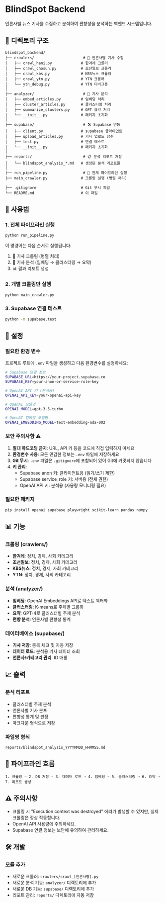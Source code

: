# BlindSpot Backend

언론사별 뉴스 기사를 수집하고 분석하여 편향성을 분석하는 백엔드 시스템입니다.

## 📂 디렉토리 구조

```
blindspot_backend/
├── crawlers/                      # 📰 언론사별 기사 수집
│   ├── crawl_hani.py             # 한겨레 크롤러
│   ├── crawl_chosun.py           # 조선일보 크롤러
│   ├── crawl_kbs.py              # KBS뉴스 크롤러
│   ├── crawl_ytn.py              # YTN 크롤러
│   └── ytn_debug.py              # YTN 디버그용
│
├── analyzer/                      # 🧠 기사 분석
│   ├── embed_articles.py         # 임베딩 처리
│   ├── cluster_articles.py       # 클러스터링 처리
│   ├── summarize_clusters.py     # GPT 요약 처리
│   └── __init__.py               # 패키지 초기화
│
├── supabase/                      # 🛠️ Supabase 연동
│   ├── client.py                 # supabase 클라이언트
│   ├── upload_articles.py        # 기사 업로드 함수
│   ├── test.py                   # 연결 테스트
│   └── __init__.py               # 패키지 초기화
│
├── reports/                       # 📋 분석 리포트 저장
│   └── blindspot_analysis_*.md   # 생성된 분석 리포트들
│
├── run_pipeline.py                # 🔁 전체 파이프라인 실행
├── main_crawler.py               # 크롤링 실행 (병렬 처리)

├── .gitignore                    # Git 무시 파일
└── README.md                     # 이 파일
```

## 🚀 사용법

### 1. 전체 파이프라인 실행

```bash
python run_pipeline.py
```

이 명령어는 다음 순서로 실행됩니다:
1. 📰 기사 크롤링 (병렬 처리)
2. 🧠 기사 분석 (임베딩 → 클러스터링 → 요약)
3. 📊 결과 리포트 생성

### 2. 개별 크롤링만 실행

```bash
python main_crawler.py
```

### 3. Supabase 연결 테스트

```bash
python -m supabase.test
```

## 🔧 설정

### 필요한 환경 변수

프로젝트 루트에 `.env` 파일을 생성하고 다음 환경변수를 설정하세요:

```bash
# Supabase 연결 정보
SUPABASE_URL=https://your-project.supabase.co
SUPABASE_KEY=your-anon-or-service-role-key

# OpenAI API 키 (분석용)
OPENAI_API_KEY=your-openai-api-key

# OpenAI 모델명
OPENAI_MODEL=gpt-3.5-turbo

# OpenAI 임베딩 모델명
OPENAI_EMBEDDING_MODEL=text-embedding-ada-002
```

### 보안 주의사항 ⚠️

1. **절대 하드코딩 금지**: URL, API 키 등을 코드에 직접 입력하지 마세요
2. **환경변수 사용**: 모든 민감한 정보는 `.env` 파일에 저장하세요
3. **Git 무시**: `.env` 파일은 `.gitignore`에 포함되어 있어 Git에 커밋되지 않습니다
4. **키 관리**: 
   - Supabase anon 키: 클라이언트용 (읽기/쓰기 제한)
   - Supabase service_role 키: 서버용 (전체 권한)
   - OpenAI API 키: 분석용 (사용량 모니터링 필요)

### 필요한 패키지

```bash
pip install openai supabase playwright scikit-learn pandas numpy
```

## 📊 기능

### 크롤링 (crawlers/)
- **한겨레**: 정치, 경제, 사회 카테고리
- **조선일보**: 정치, 경제, 사회 카테고리  
- **KBS뉴스**: 정치, 경제, 사회 카테고리
- **YTN**: 정치, 경제, 사회 카테고리

### 분석 (analyzer/)
- **임베딩**: OpenAI Embeddings API로 텍스트 벡터화
- **클러스터링**: K-means로 주제별 그룹화
- **요약**: GPT-4로 클러스터별 주제 분석
- **편향 분석**: 언론사별 편향성 통계

### 데이터베이스 (supabase/)
- **기사 저장**: 중복 체크 및 자동 저장
- **데이터 로드**: 분석용 기사 데이터 조회
- **언론사/카테고리 관리**: ID 매핑

## 📈 출력

### 분석 리포트
- 클러스터별 주제 분석
- 언론사별 기사 분포
- 편향성 통계 및 판정
- 마크다운 형식으로 저장

### 파일명 형식
```
reports/blindspot_analysis_YYYYMMDD_HHMMSS.md
```

## 🔄 파이프라인 흐름

```
1. 크롤링 → 2. DB 저장 → 3. 데이터 로드 → 4. 임베딩 → 5. 클러스터링 → 6. 요약 → 7. 리포트 생성
```

## ⚠️ 주의사항

- 크롤링 시 "Execution context was destroyed" 에러가 발생할 수 있지만, 실제 크롤링은 정상 작동합니다.
- OpenAI API 사용량에 주의하세요.
- Supabase 연결 정보는 보안에 유의하여 관리하세요.

## 🛠️ 개발

### 모듈 추가
- 새로운 크롤러: `crawlers/crawl_[언론사명].py`
- 새로운 분석 기능: `analyzer/` 디렉토리에 추가
- 새로운 DB 기능: `supabase/` 디렉토리에 추가
- 리포트 관리: `reports/` 디렉토리에 자동 저장 